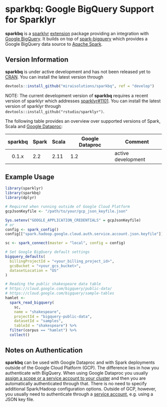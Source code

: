 # sparkbq: Google BigQuery Support for Sparklyr

**sparkbq** is a [sparklyr](https://spark.rstudio.com/) [extension](https://spark.rstudio.com/articles/guides-extensions.html) package providing an integration with [Google BigQuery](https://cloud.google.com/bigquery/). It builds on top of [spark-bigquery](https://github.com/miraisolutions/spark-bigquery) which provides a Google BigQuery data source to [Apache Spark](https://spark.apache.org/).

## Version Information

**sparkbq** is under active development and has not been released yet to [CRAN](https://cran.r-project.org/). You can install the latest version through
``` r
devtools::install_github("miraisolutions/sparkbq", ref = "develop")
```

NOTE: The current development version of **sparkbq** requires a recent version of sparklyr which addresses [sparklyr#1101](https://github.com/rstudio/sparklyr/issues/1101). You can install the latest version of sparklyr through `
devtools::install_github("rstudio/sparklyr")`.


The following table provides an overview over supported versions of Spark, Scala and [Google Dataproc](https://cloud.google.com/dataproc/docs/concepts/versioning/dataproc-versions):

| sparkbq | Spark | Scala | Google Dataproc | Comment |
| :-----: | ----- | ----- | --------------- | ------- |
| 0.1.x | 2.2 | 2.11 | 1.2 | active development |


## Example Usage

``` r
library(sparklyr)
library(sparkbq)
library(dplyr)

# Required when running outside of Google Cloud Platform
gcpJsonKeyfile <- "/path/to/your/gcp_json_keyfile.json"

Sys.setenv("GOOGLE_APPLICATION_CREDENTIALS" = gcpJsonKeyfile)
# or
config <- spark_config()
config[["spark.hadoop.google.cloud.auth.service.account.json.keyfile"]] <- gcpJsonKeyfile

sc <- spark_connect(master = "local", config = config)

# Set Google BigQuery default settings
bigquery_defaults(
  billingProjectId = "<your_billing_project_id>",
  gcsBucket = "<your_gcs_bucket>",
  datasetLocation = "US"
)

# Reading the public shakespeare data table
# https://cloud.google.com/bigquery/public-data/
# https://cloud.google.com/bigquery/sample-tables
hamlet <- 
  spark_read_bigquery(
    sc,
    name = "shakespeare",
    projectId = "bigquery-public-data",
    datasetId = "samples",
    tableId = "shakespeare") %>%
  filter(corpus == "hamlet") %>%
  collect()
```


## Notes on Authentication
**sparkbq** can be used with Google Dataproc and with Spark deployments outside of the Google Cloud Platform (GCP). The difference lies in how you authenticate with BigQuery. When using Google Dataproc you usually [assign a scope or a service account to your cluster](https://cloud.google.com/sdk/gcloud/reference/dataproc/clusters/create) and then you are automatically authenticated through that. There is no need to specify additional Spark/Hadoop configuration options. Outside of GCP, however, you usually need to authenticate through a [service account](https://developers.google.com/identity/protocols/application-default-credentials), e.g. using a JSON key file. 
